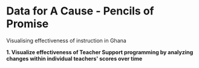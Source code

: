 # Data for A Cause - Pencils of Promise

Visualising effectiveness of instruction in Ghana

<b>1. Visualize effectiveness of Teacher Support programming by analyzing changes within individual teachers' scores over time</b>




